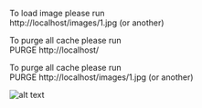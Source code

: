 To load image please run <br>
  http://localhost/images/1.jpg (or another) <br>
  
To purge all cache please run <br>
  PURGE http://localhost/ <br>
  
To purge all cache please run <br>
  PURGE http://localhost/images/1.jpg (or another) <br>
  
 ![alt text](https://github.com/sskytyba/hw7/blob/1dc8d863f914ffe9230f33516a19873b767c26ff/Record_2021_08_13_12_44_08_499.gif)
  
 
